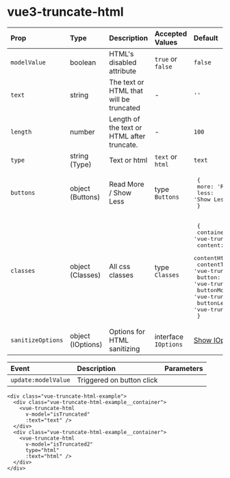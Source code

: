 # vue3-truncate-html

| Prop              | Type              | Description                                | Accepted Values      | Default     |
| :---------------- | :---------------- | :----------------------------------------- | :------------------- | :---------- |
| `modelValue`      | boolean           | HTML's disabled attribute                  | `true` or `false`    | `false`     |
| `text`            | string            | The text or HTML that will be truncated    | -                    | `''`        |
| `length`          | number            | Length of the text or HTML after truncate. | -                    | `100`       |
| `type`            | string (Type)     | Text or html                               | `text` or `html`     | `text`      |
| `buttons`         | object (Buttons)  | Read More / Show Less                      | type `Buttons`       | <pre> { <br>    more: 'Read More', <br>    less: 'Show Less' <br> } </pre> |
| `classes`         | object (Classes)  | All css classes                            | type `Classes`       | <pre> { <br>    container: 'vue-truncate-html', <br>    content: 'vue-truncate-html__content', <br>    contentHtml: 'vue-truncate-html__content_html', <br>    contentText: 'vue-truncate-html__content_text', <br>    button: 'vue-truncate-html__button', <br>    buttonMore: 'vue-truncate-html__button_more', <br>    buttonLess: 'vue-truncate-html__button_less', <br> } </pre> |
| `sanitizeOptions` | object (IOptions) | Options for HTML sanitizing                | interface `IOptions` | [Show IOptions](https://github.com/DefinitelyTyped/DefinitelyTyped/blob/master/types/sanitize-html/index.d.ts#L54)     |

| Event               | Description               | Parameters    |
| :------------------ | :------------------------ | :------------ |
| `update:modelValue` | Triggered on button click |               |


```vue
<div class="vue-truncate-html-example">
  <div class="vue-truncate-html-example__container">
    <vue-truncate-html
      v-model="isTruncated"
      :text="text" />
  </div>
  <div class="vue-truncate-html-example__container">
    <vue-truncate-html
      v-model="isTruncated2"
      type="html"
      :text="html" />
  </div>
</div>
```

<VueTruncateHtmlExample />

<script setup>
import VueTruncateHtmlExample from './VueTruncateHtmlExample.vue'
</script>
